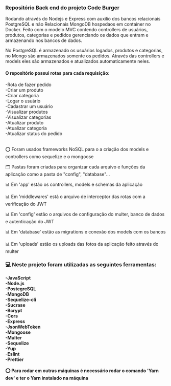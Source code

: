 <h3>Repositório Back end do projeto Code Burger</h3>

Rodando através do Nodejs e Express com auxilio dos bancos relacionais PostgreSQL e não Relacionais MongoDB hospedaos em container no Docker.
Feito com o modelo MVC contendo controllers de usuários, produtos, categorias e pedidos gerenciando os dados que entram e armazenando nos bancos de dados.

No PostgreSQL é armazenado os usuários logados, produtos e categorias, no Mongo são armazenados somente os pedidos. Através das controllers e models eles são armazenados e atualizados
automaticamente neles. 

<h4>O repositório possui rotas para cada requisição:</h3>
-Rota de fazer pedido
<br>
-Criar um produto
<br>
-Criar categoria
<br>
-Logar o usuário
<br>
-Cadastrar um usuário
<br>
-Visualizar produtos
<br>
-Visualizar categorias
<br>
-Atualizar produto
<br>
-Atualizar categoria
<br>
-Atualizar status do pedido
<br>
<br>

⭕ Foram usados frameworks NoSQL para o a criação dos models e controllers como sequelize e o mongoose

🗂 Pastas foram criadas para organizar cada arquivo e funções da aplicação como a pasta de "config", "database"...

📊 Em 'app' estão os controllers, models e schemas da aplicação

📊 Em 'middlewares' está o arquivo de interceptor das rotas com a verificação do JWT

📊 Em 'config' estão o arquivos de configuração do multer, banco de dados e autenticação do JWT

📊 Em 'database' estão as migrations e conexão dos models com os bancos

📊 Em 'uploads' estão os uploads das fotos da aplicação feito através do multer

<h3>💻 Neste projeto foram utilizadas as seguintes ferramentas:</h3>
<b>-JavaScript</b>
<br>
<b>-Node.js</b>
<br>
<b>-PostegreSQL</b>
<br>
<b>-MongoDB</b>
<br>
<b>-Sequelize-cli</b>
<br>
<b>-Sucrase</b>
<br>
<b>-Bcrypt</b>
<br>
<b>-Cors</b>
<br>
<b>-Express</b>
<br>
<b>-JsonWebToken</b>
<br>
<b>-Mongoose</b>
<br>
<b>-Multer</b>
<br>
<b>-Sequelize</b>
<br>
<b>-Yup</b>
<br>
<b>-Eslint</b>
<br>
<b>-Prettier</b>
<br>
<br>
<b>⭕ Para rodar em outras máquinas é necessário rodar o comando 'Yarn dev' e ter o Yarn instalado na máquina</b>


 
